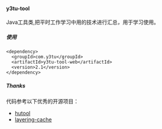 #### y3tu-tool
Java工具类,把平时工作学习中用的技术进行汇总，用于学习使用。

##### 使用

    <dependency>
      <groupId>com.y3tu</groupId>
      <artifactId>y3tu-tool-web</artifactId>
      <version>2.1</version>
    </dependency>

##### Thanks
代码参考以下优秀的开源项目：
- [hutool](https://gitee.com/loolly/hutool)
- [layering-cache](https://github.com/xiaolyuh/layering-cache) 


